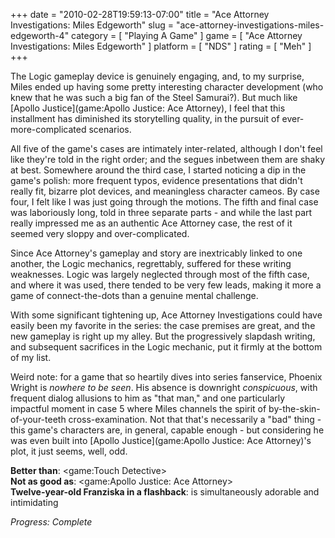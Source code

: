 +++
date = "2010-02-28T19:59:13-07:00"
title = "Ace Attorney Investigations: Miles Edgeworth"
slug = "ace-attorney-investigations-miles-edgeworth-4"
category = [ "Playing A Game" ]
game = [ "Ace Attorney Investigations: Miles Edgeworth" ]
platform = [ "NDS" ]
rating = [ "Meh" ]
+++

The Logic gameplay device is genuinely engaging, and, to my surprise, Miles ended up having some pretty interesting character development (who knew that he was such a big fan of the Steel Samurai?).  But much like [Apollo Justice](game:Apollo Justice: Ace Attorney), I feel that this installment has diminished its storytelling quality, in the pursuit of ever-more-complicated scenarios.

All five of the game's cases are intimately inter-related, although I don't feel like they're told in the right order; and the segues inbetween them are shaky at best.  Somewhere around the third case, I started noticing a dip in the game's polish: more frequent typos, evidence presentations that didn't really fit, bizarre plot devices, and meaningless character cameos.  By case four, I felt like I was just going through the motions.  The fifth and final case was laboriously long, told in three separate parts - and while the last part really impressed me as an authentic Ace Attorney case, the rest of it seemed very sloppy and over-complicated.

Since Ace Attorney's gameplay and story are inextricably linked to one another, the Logic mechanics, regrettably, suffered for these writing weaknesses.  Logic was largely neglected through most of the fifth case, and where it was used, there tended to be very few leads, making it more a game of connect-the-dots than a genuine mental challenge.

With some significant tightening up, Ace Attorney Investigations could have easily been my favorite in the series: the case premises are great, and the new gameplay is right up my alley.  But the progressively slapdash writing, and subsequent sacrifices in the Logic mechanic, put it firmly at the bottom of my list.

Weird note: for a game that so heartily dives into series fanservice, Phoenix Wright is <i>nowhere to be seen</i>.  His absence is downright <i>conspicuous</i>, with frequent dialog allusions to him as "that man," and one particularly impactful moment in case 5 where Miles channels the spirit of by-the-skin-of-your-teeth cross-examination.  Not that that's necessarily a "bad" thing - this game's characters are, in general, capable enough - but considering he was even built into [Apollo Justice](game:Apollo Justice: Ace Attorney)'s plot, it just seems, well, odd.

<b>Better than</b>: <game:Touch Detective>  
<b>Not as good as</b>: <game:Apollo Justice: Ace Attorney>  
<b>Twelve-year-old Franziska in a flashback</b>: is simultaneously adorable and intimidating

<i>Progress: Complete</i>